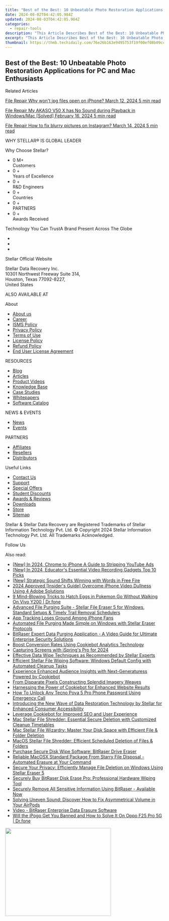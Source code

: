 ```yaml
---
title: "Best of the Best: 10 Unbeatable Photo Restoration Applications for PC and Mac Enthusiasts"
date: 2024-08-02T04:42:05.984Z
updated: 2024-08-03T04:42:05.984Z
categories:
  - repair-tools
description: "This Article Describes Best of the Best: 10 Unbeatable Photo Restoration Applications for PC and Mac Enthusiasts"
excerpt: "This Article Describes Best of the Best: 10 Unbeatable Photo Restoration Applications for PC and Mac Enthusiasts"
thumbnail: https://thmb.techidaily.com/76e26b163e9495753f19f00ef08b09cc2666b4e5eaf0daac99a2adb1ba5e0f35.jpg
---
```


## Best of the Best: 10 Unbeatable Photo Restoration Applications for PC and Mac Enthusiasts

Related Articles

[File Repair  Why won't jpg files open on iPhone? March 12, 2024  5 min read](https://tools.techidaily.com/stellardata-recovery/buy-now/)

[File Repair  My AKASO V50 X has No Sound during Playback in Windows/Mac \[Solved\] February 16, 2024  5 min read ](https://tools.techidaily.com/stellardata-recovery/buy-now/)

[File Repair  How to fix blurry pictures on Instagram? March 14, 2024  5 min read](https://tools.techidaily.com/stellardata-recovery/buy-now/)

 WHY STELLAR® IS GLOBAL LEADER

 Why Choose Stellar?

* 0  M+  
Customers
* 0 +  
Years of Excellence
* 0 +  
R&D Engineers
* 0 +  
Countries
* 0 +  
PARTNERS
* 0 +  
Awards Received

 Technology You Can TrustA Brand Present Across The Globe

* [](https://www.stellarinfo.com/images/v7/ISO-27001-2013-Certificate.pdf)
* [](https://www.stellarinfo.com/images/v7/ISO-9001-2008Certificate.pdf)
* [](https://tools.techidaily.com/stellardata-recovery/buy-now/)

 Stellar Official Website

 Stellar Data Recovery Inc.  
 10301 Northwest Freeway Suite 314,  
 Houston, Texas 77092-8227,  
 United States

 ALSO AVAILABLE AT

 About

* [About us](https://tools.techidaily.com/stellardata-recovery/buy-now/)
* [Career](https://tools.techidaily.com/stellardata-recovery/buy-now/)
* [ISMS Policy](https://tools.techidaily.com/stellardata-recovery/buy-now/)
* [Privacy Policy](https://tools.techidaily.com/stellardata-recovery/buy-now/)
* [Terms of Use](https://tools.techidaily.com/stellardata-recovery/buy-now/)
* [License Policy](https://www.stellarinfo.com/software-licensing-usage.php)
* [Refund Policy](https://tools.techidaily.com/stellardata-recovery/buy-now/)
* [End User License Agreement](https://tools.techidaily.com/stellardata-recovery/buy-now/)

 RESOURCES

* [Blog](https://tools.techidaily.com/stellardata-recovery/buy-now/)
* [Articles](https://tools.techidaily.com/stellardata-recovery/buy-now/)
* [Product Videos](https://tools.techidaily.com/stellardata-recovery/buy-now/)
* [Knowledge Base](https://tools.techidaily.com/stellardata-recovery/buy-now/)
* [Case Studies](https://tools.techidaily.com/stellardata-recovery/buy-now/)
* [Whitepapers](https://tools.techidaily.com/stellardata-recovery/buy-now/)
* [Software Catalog](https://tools.techidaily.com/stellardata-recovery/buy-now/)

 NEWS & EVENTS

* [News](https://tools.techidaily.com/stellardata-recovery/buy-now/)
* [Events](https://www.stellarinfo.com/affiliate-summit/affiliate-summit.php)

 PARTNERS

* [Affiliates](https://tools.techidaily.com/stellardata-recovery/buy-now/)
* [Resellers](https://tools.techidaily.com/stellardata-recovery/buy-now/)
* [Distributors](https://tools.techidaily.com/stellardata-recovery/buy-now/)

 Useful Links

* [Contact Us](https://www.stellarinfo.com/contact/contact-us.php)
* [Support](https://tools.techidaily.com/stellardata-recovery/buy-now/)
* [Special Offers](https://tools.techidaily.com/stellardata-recovery/buy-now/)
* [Student Discounts](https://www.stellarinfo.com/student-discount/)
* [Awards & Reviews](https://tools.techidaily.com/stellardata-recovery/buy-now/)
* [Downloads](https://www.stellarinfo.com/download.php)
* [Store](https://tools.techidaily.com/stellardata-recovery/buy-now/)
* [Sitemap](https://www.stellarinfo.com/sitemap.php)

 Stellar & Stellar Data Recovery are Registered Trademarks of Stellar Information Technology Pvt. Ltd. © Copyright 2024 Stellar Information Technology Pvt. Ltd. All Trademarks Acknowledged.

Follow Us [](https://www.facebook.com/stellardata) [](https://twitter.com/stellarinfo) [](https://www.linkedin.com/company/stellardatarecovery/) [](https://www.youtube.com/c/stellardatarecovery)

<ins class="adsbygoogle"
     style="display:block"
     data-ad-format="autorelaxed"
     data-ad-client="ca-pub-7571918770474297"
     data-ad-slot="1223367746"></ins>



<ins class="adsbygoogle"
     style="display:block"
     data-ad-client="ca-pub-7571918770474297"
     data-ad-slot="8358498916"
     data-ad-format="auto"
     data-full-width-responsive="true"></ins>

<span class="atpl-alsoreadstyle">Also read:</span>
<div><ul>
<li><a href="https://facebook-video-footage.techidaily.com/new-in-2024-chrome-to-iphone-a-guide-to-stripping-youtube-ads/"><u>[New] In 2024, Chrome to iPhone  A Guide to Stripping YouTube Ads</u></a></li>
<li><a href="https://digital-screen-recording.techidaily.com/new-in-2024-educators-essential-video-recording-gadgets-top-10-picks/"><u>[New] In 2024, Educator's Essential Video Recording Gadgets  Top 10 Picks</u></a></li>
<li><a href="https://some-guidance.techidaily.com/new-strategic-sound-shifts-winning-with-words-in-free-fire/"><u>[New] Strategic Sound Shifts  Winning with Words in Free Fire</u></a></li>
<li><a href="https://extra-skills.techidaily.com/2024-approved-insiders-guide-overcome-iphone-video-dullness-using-4-adobe-solutions/"><u>2024 Approved  [Insider's Guide] Overcome iPhone Video Dullness Using 4 Adobe Solutions</u></a></li>
<li><a href="https://change-location.techidaily.com/9-mind-blowing-tricks-to-hatch-eggs-in-pokemon-go-without-walking-on-vivo-y200-drfone-by-drfone-virtual-android/"><u>9 Mind-Blowing Tricks to Hatch Eggs in Pokemon Go Without Walking On Vivo Y200 | Dr.fone</u></a></li>
<li><a href="https://data-safeguard.techidaily.com/advanced-file-purging-suite-stellar-file-eraser-5-for-windows-standard-setups-and-timely-trail-removal-schedulers/"><u>Advanced File Purging Suite - Stellar File Eraser 5 for Windows, Standard Setups & Timely Trail Removal Schedulers</u></a></li>
<li><a href="https://facebook.techidaily.com/app-tracking-loses-ground-among-iphone-fans/"><u>App Tracking Loses Ground Among iPhone Fans</u></a></li>
<li><a href="https://data-safeguard.techidaily.com/automated-file-purging-made-simple-on-windows-with-stellar-eraser-protocols/"><u>Automated File Purging Made Simple on Windows with Stellar Eraser Protocols</u></a></li>
<li><a href="https://data-safeguard.techidaily.com/bitraser-expert-data-purging-application-a-video-guide-for-ultimate-enterprise-security-solutions/"><u>BitRaser Expert Data Purging Application - A Video Guide for Ultimate Enterprise Security Solutions</u></a></li>
<li><a href="https://data-safeguard.techidaily.com/boost-conversion-rates-using-cookiebot-analytics-technology/"><u>Boost Conversion Rates Using Cookiebot Analytics Technology</u></a></li>
<li><a href="https://screen-mirroring-recording.techidaily.com/capturing-screens-with-isprings-pro-for-2024/"><u>Capturing Screens with iSpring's Pro for 2024</u></a></li>
<li><a href="https://data-safeguard.techidaily.com/effective-data-wipe-techniques-as-recommended-by-stellar-experts/"><u>Effective Data Wipe Techniques as Recommended by Stellar Experts</u></a></li>
<li><a href="https://data-safeguard.techidaily.com/efficient-stellar-file-wiping-software-windows-default-config-with-automated-cleanup-tasks/"><u>Efficient Stellar File Wiping Software: Windows Default Config with Automated Cleanup Tasks</u></a></li>
<li><a href="https://data-safeguard.techidaily.com/experience-enhanced-audience-insights-with-next-generaturess-powered-by-cookiebot/"><u>Experience Enhanced Audience Insights with Next-Generaturess Powered by Cookiebot</u></a></li>
<li><a href="https://fox-links.techidaily.com/from-disparate-pixels-constructing-splendid-imagery-weaves/"><u>From Disparate Pixels  Constructing Splendid Imagery Weaves</u></a></li>
<li><a href="https://data-safeguard.techidaily.com/harnessing-the-power-of-cookiebot-for-enhanced-website-results/"><u>Harnessing the Power of Cookiebot for Enhanced Website Results</u></a></li>
<li><a href="https://unlock-android.techidaily.com/how-to-unlock-any-tecno-pova-5-pro-phone-password-using-emergency-call-by-drfone-android/"><u>How To Unlock Any Tecno Pova 5 Pro Phone Password Using Emergency Call</u></a></li>
<li><a href="https://data-safeguard.techidaily.com/introducing-the-new-wave-of-data-restoration-technology-by-stellar-for-enhanced-consumer-accessibility/"><u>Introducing the New Wave of Data Restoration Technology by Stellar for Enhanced Consumer Accessibility</u></a></li>
<li><a href="https://data-safeguard.techidaily.com/leverage-cookiebot-for-improved-seo-and-user-experience/"><u>Leverage Cookiebot for Improved SEO and User Experience</u></a></li>
<li><a href="https://data-safeguard.techidaily.com/mac-stellar-file-shredder-essential-secure-deletion-with-customized-cleanup-timetables/"><u>Mac Stellar File Shredder: Essential Secure Deletion with Customized Cleanup Timetables</u></a></li>
<li><a href="https://data-safeguard.techidaily.com/mac-stellar-file-wizardry-master-your-disk-space-with-efficient-file-and-folder-deletion/"><u>Mac Stellar File Wizardry: Master Your Disk Space with Efficient File & Folder Deletion</u></a></li>
<li><a href="https://data-safeguard.techidaily.com/macos-stellar-file-shredder-efficient-scheduled-deletion-of-files-and-folders/"><u>MacOS Stellar File Shredder: Efficient Scheduled Deletion of Files & Folders</u></a></li>
<li><a href="https://data-safeguard.techidaily.com/purchase-secure-disk-wipe-software-bitraser-drive-eraser/"><u>Purchase Secure Disk Wipe Software: BitRaser Drive Eraser</u></a></li>
<li><a href="https://data-safeguard.techidaily.com/reliable-macosx-standard-package-from-starry-file-disposal-automated-erasure-at-your-command/"><u>Reliable MacOSX Standard Package From Starry File Disposal - Automated Erasure at Your Command</u></a></li>
<li><a href="https://data-safeguard.techidaily.com/secure-your-privacy-efficiently-manage-file-deletion-on-windows-using-stellar-eraser-5/"><u>Secure Your Privacy: Efficiently Manage File Deletion on Windows Using Stellar Eraser 5</u></a></li>
<li><a href="https://data-safeguard.techidaily.com/securely-buy-bitraser-disk-erase-pro-professional-hardware-wiping-tool/"><u>Securely Buy BitRaser Disk Erase Pro: Professional Hardware Wiping Tool</u></a></li>
<li><a href="https://data-safeguard.techidaily.com/securely-remove-all-sensitive-information-using-bitraser-available-now/"><u>Securely Remove All Sensitive Information Using BitRaser - Available Now</u></a></li>
<li><a href="https://fox-that.techidaily.com/solving-uneven-sound-discover-how-to-fix-asymmetrical-volume-in-your-airpods/"><u>Solving Uneven Sound: Discover How to Fix Asymmetrical Volume in Your AirPods</u></a></li>
<li><a href="https://data-safeguard.techidaily.com/video-bitraser-enterprise-data-erasure-software/"><u>Video - BitRaser Enterprise Data Erasure Software</u></a></li>
<li><a href="https://fake-location.techidaily.com/will-the-ipogo-get-you-banned-and-how-to-solve-it-on-oppo-f25-pro-5g-drfone-by-drfone-virtual-android/"><u>Will the iPogo Get You Banned and How to Solve It On Oppo F25 Pro 5G | Dr.fone</u></a></li>
</ul></div>

<!-- affiliate ads begin -->
<a href="https://getlyla.pxf.io/c/5597632/1455723/15391" target="_top" id="1455723"><img src="//a.impactradius-go.com/display-ad/15391-1455723" border="0" alt="" width="336" height="280"/></a><img height="0" width="0" src="https://imp.pxf.io/i/5597632/1455723/15391" style="position:absolute;visibility:hidden;" border="0" />
<!-- affiliate ads end -->